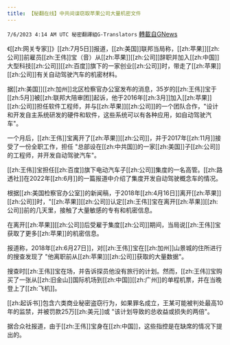 ```yaml
---
title: 【秘翻在线】中共间谍窃取苹果公司大量机密文件
---
```

`7/6/2023 4:14 AM UTC 秘密翻譯組G-Translators` [轉載自GNews](https://gnews.org/articles/1440645)

《[[zh:网关专家]]》[[zh:7月5日]]报道，[[zh:美国]]联邦当局称，[[zh:苹果]][[zh:公司]]前雇员[[zh:王伟]]宝（音）从[[zh:苹果]][[zh:公司]]辞职并加入[[zh:中国]]大型科技[[zh:公司]][[zh:百度]]旗下的一家创业[[zh:公司]]时，带走了[[zh:苹果]][[zh:公司]]有关自动驾驶汽车的机密材料。

据[[zh:美国]][[zh:加州]]北区检察官办公室发布的消息，35岁的[[zh:王伟]]宝于[[zh:5月]]被[[zh:联邦大陪审团]]起诉，他于2016年[[zh:3月]]加入[[zh:苹果]][[zh:公司]]担任软件工程师，并与[[zh:苹果]][[zh:公司]]的一个团队合作，"设计和开发自主系统研发的硬件和软件，这些系统可以有各种应用，如自动驾驶汽车"。

一个月后，[[zh:王伟]]宝离开了[[zh:苹果]][[zh:公司]]，并于2017年[[zh:11月]]接受了一份全职工作，担任 "总部设在[[zh:中共国]]的一家[[zh:美国]]子[[zh:公司]]的工程师，并开发自动驾驶汽车"。

[[zh:王伟]]宝担任[[zh:百度]]旗下电动汽车子[[zh:公司]]集度的一名高管。[[zh:路透社]]在2022年[[zh:6月]]的一篇报道中介绍了集度开发自动驾驶概念车的情况。

根据[[zh:美国检察官办公室]]的新闻稿，于2018年[[zh:4月16日]]离开[[zh:苹果]][[zh:公司]]时，"[[zh:苹果]][[zh:公司]]认定[[zh:王伟]]宝在离开[[zh:苹果]][[zh:公司]]前的几天里，接触了大量敏感的专有和机密信息。

在离开[[zh:苹果]][[zh:公司]]后受雇于集度[[zh:公司]]期间，当局说[[zh:王伟]]宝获取了更多[[zh:苹果]]的机密信息。

报道称，2018年[[zh:6月27日]]，对[[zh:王伟]]宝在[[zh:加州]]山景城的住所进行的搜查发现了 "他离职前从[[zh:苹果]][[zh:公司]]获取的大量数据"。

搜查时[[zh:王伟]]宝在场，并告诉探员他没有旅行的计划。然而，[[zh:王伟]]宝购买了一张从[[zh:旧金山]]国际机场到[[zh:中国]][[zh:广州]]的单程机票，并在当晚登上了[[zh:飞机]]。

[[zh:起诉书]]包含六类商业秘密盗窃行为，如果罪名成立，王某可能被判处最高10年的监禁，并被罚款25万[[zh:美元]]或 "该计划导致的总收益或损失的两倍"。

据合众社报道，由于[[zh:王伟]]宝身在[[zh:中国]]，这些指控是在缺席的情况下提出的。
